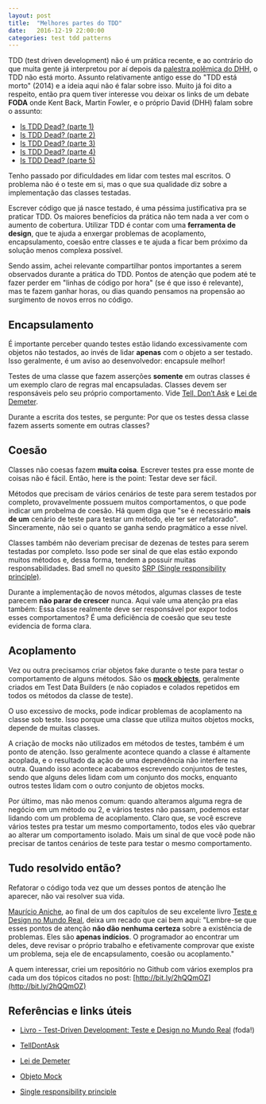 ```yaml
---
layout: post
title:  "Melhores partes do TDD"
date:   2016-12-19 22:00:00
categories: test tdd patterns
---
```



TDD (test driven development) não é um prática recente, e ao contrário do que muita gente já interpretou por aí depois da [palestra polêmica do DHH](https://www.youtube.com/watch?v=9LfmrkyP81M), o TDD não está morto. Assunto relativamente antigo esse do "TDD está morto" (2014) e a ideia aqui não é falar sobre isso. Muito já foi dito a respeito, então pra quem tiver interesse vou deixar os links de um debate **FODA** onde Kent Back, Martin Fowler, e o próprio David (DHH) falam sobre o assunto:

- [Is TDD Dead? (parte 1)](https://www.youtube.com/watch?v=z9quxZsLcfo)
- [Is TDD Dead? (parte 2)](https://www.youtube.com/watch?v=JoTB2mcjU7w) 
- [Is TDD Dead? (parte 3)](https://www.youtube.com/watch?v=YNw4baDz6WA)
- [Is TDD Dead? (parte 4)](https://www.youtube.com/watch?v=dGtasFJnUxI)
- [Is TDD Dead? (parte 5)](https://www.youtube.com/watch?v=gWD6REVeKW4)


Tenho passado por dificuldades em lidar com testes mal escritos. O problema não é o teste em si, mas o que sua qualidade diz sobre a implementação das classes testadas.

Escrever código que já nasce testado, é uma péssima justificativa pra se praticar TDD. Os maiores benefícios da prática não tem nada a ver com o aumento de cobertura. Utilizar TDD é contar com uma **ferramenta de design**, que te ajuda a enxergar problemas de acoplamento, encapsulamento, coesão entre classes e te ajuda a ficar bem próximo da solução menos complexa possível.

Sendo assim, achei relevante compartilhar pontos importantes a serem observados durante a prática do TDD. Pontos de atenção que podem até te fazer perder em "linhas de código por hora" (se é que isso é relevante), mas te fazem ganhar horas, ou dias quando pensamos na propensão ao surgimento de novos erros no código.

Encapsulamento
-------------
É importante perceber quando testes estão lidando excessivamente com objetos não testados, ao invés de lidar **apenas** com o objeto a ser testado. Isso geralmente, é um aviso ao desenvolvedor: encapsule melhor!

Testes de uma classe que fazem asserções **somente** em outras classes é um exemplo claro de regras mal encapsuladas. Classes devem ser responsáveis pelo seu próprio comportamento. Vide
[Tell, Don’t Ask](http://martinfowler.com/bliki/TellDontAsk.html)  e [Lei de Demeter](http://joleques.blogspot.com.br/2013/08/law-of-demeterlei-de-demeter.html).

Durante a escrita dos testes, se pergunte: Por que os testes dessa classe fazem asserts somente em outras classes?

Coesão
----
Classes não coesas fazem **muita coisa**. Escrever testes pra esse monte de coisas não é fácil. Então, here is the point: Testar deve ser fácil.

Métodos que precisam de vários cenários de teste para serem testados por completo, provavelmente possuem muitos comportamentos, o que pode indicar um probelma de coesão. Há quem diga que "se é necessário **mais de um** cenário de teste para  testar um método, ele ter ser refatorado". Sinceramente, não sei o quanto se ganha sendo pragmático a esse nível. 

Classes também não deveriam precisar de dezenas de testes para serem testadas por completo. Isso pode ser sinal de que elas estão expondo muitos métodos e, dessa forma, tendem a possuir muitas responsabilidades. Bad smell no quesito [SRP (Single responsibility principle)](https://en.wikipedia.org/wiki/Single_responsibility_principle).

Durante a implementação de novos métodos, algumas classes de teste parecem **não parar de crescer** nunca. Aqui vale uma atenção pra elas também: Essa classe realmente deve ser responsável por expor todos esses comportamentos? É uma deficiência de coesão que seu teste evidencia de forma clara.

Acoplamento
----
Vez ou outra precisamos criar objetos fake durante o teste para testar o comportamento de alguns métodos. São os **[mock objects](https://pt.wikipedia.org/wiki/Objeto_Mock)**, geralmente criados em Test Data Builders (e não copiados e colados repetidos em todos os métodos da classe de teste).

O uso excessivo de mocks, pode indicar problemas de acoplamento na classe sob teste. Isso porque uma classe que utiliza muitos objetos mocks, depende de muitas classes. 

A criação de mocks não utilizados em métodos de testes, também é um ponto de atenção. Isso geralmente acontece quando a classe é altamente acoplada, e o resultado da ação de uma dependência não interfere na outra. Quando isso acontece acabamos escrevendo conjuntos de testes, sendo que alguns deles lidam com um conjunto dos mocks, enquanto outros testes lidam com o outro conjunto de objetos mocks.

Por último, mas não menos comum: quando alteramos alguma regra de negócio em um método ou 2, e vários testes não passam, podemos estar lidando com um problema de acoplamento. Claro que, se você escreve vários testes pra testar um mesmo comportamento, todos eles vão quebrar ao alterar um comportamento isolado. Mais um sinal de que você pode não precisar de tantos cenários de teste para testar o mesmo comportamento.

Tudo resolvido então?
----
Refatorar o código toda vez que um desses pontos de atenção lhe aparecer, não vai resolver sua vida.

[Maurício Aniche](https://twitter.com/mauricioaniche), ao final de um dos capítulos de seu excelente livro [Teste e Design no Mundo Real](https://www.casadocodigo.com.br/products/livro-tdd), deixa um recado que cai bem aqui: "Lembre-se que esses pontos de atenção **não dão nenhuma certeza** sobre a existência de problemas. Eles são **apenas indícios**. O programador ao encontrar um deles, deve revisar o próprio trabalho e efetivamente comprovar que existe um problema, seja ele de encapsulamento, coesão ou acoplamento."


A quem interessar, criei um repositório no Github com vários exemplos pra cada um dos tópicos citados no post: [http://bit.ly/2hQQmOZ](http://bit.ly/2hQQmOZ)



Referências e links úteis
-------------
- [Livro - Test-Driven Development: Teste e Design no Mundo Real](https://www.casadocodigo.com.br/products/livro-tdd) (foda!)

- [TellDontAsk](http://martinfowler.com/bliki/TellDontAsk.html)

- [Lei de Demeter](https://weblogs.asp.net/andrenobre/princ-237-pios-de-oop-a-lei-de-demeter-lod)

- [Objeto Mock](https://pt.wikipedia.org/wiki/Objeto_Mock)

- [Single responsibility principle](https://en.wikipedia.org/wiki/Single_responsibility_principle)